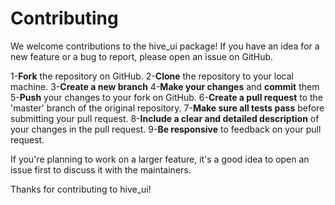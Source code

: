 # Contributing
We welcome contributions to the hive_ui package! If you have an idea for a new feature or a bug to report, please open an issue on GitHub.

1-**Fork** the repository on GitHub.
2-**Clone** the repository to your local machine.
3-**Create a new branch**
4-**Make your changes** and **commit** them
5-**Push** your changes to your fork on GitHub.
6-**Create a pull request** to the 'master' branch of the original repository.
7-**Make sure all tests pass** before submitting your pull request.
8-**Include a clear and detailed description** of your changes in the pull request.
9-**Be responsive** to feedback on your pull request.

If you're planning to work on a larger feature, it's a good idea to open an issue first to discuss it with the maintainers.


Thanks for contributing to hive_ui!






